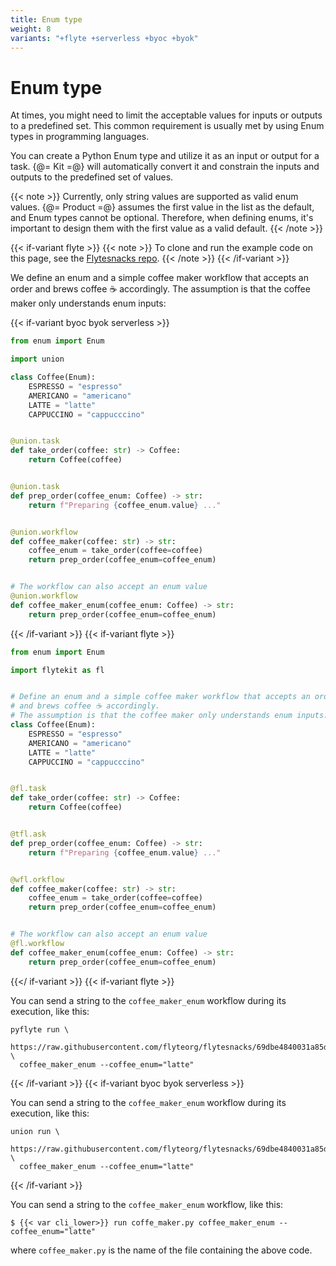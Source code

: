 ```yaml
---
title: Enum type
weight: 8
variants: "+flyte +serverless +byoc +byok"
---
```


# Enum type

At times, you might need to limit the acceptable values for inputs or outputs to a predefined set.
This common requirement is usually met by using Enum types in programming languages.

You can create a Python Enum type and utilize it as an input or output for a task.
{@= Kit =@} will automatically convert it and constrain the inputs and outputs to the predefined set of values.

{{< note >}}
Currently, only string values are supported as valid enum values.
{@= Product =@} assumes the first value in the list as the default, and Enum types cannot be optional.
Therefore, when defining enums, it's important to design them with the first value as a valid default.
{{< /note >}}

{{< if-variant flyte >}}
{{< note >}}
To clone and run the example code on this page, see the [Flytesnacks repo](https://github.com/flyteorg/flytesnacks/tree/master/examples/data_types_and_io/).
{{< /note >}}
{{< /if-variant >}}

We define an enum and a simple coffee maker workflow that accepts an order and brews coffee ☕️ accordingly.
The assumption is that the coffee maker only understands enum inputs:

{{< if-variant byoc byok serverless >}}

```python
from enum import Enum

import union

class Coffee(Enum):
    ESPRESSO = "espresso"
    AMERICANO = "americano"
    LATTE = "latte"
    CAPPUCCINO = "cappucccino"


@union.task
def take_order(coffee: str) -> Coffee:
    return Coffee(coffee)


@union.task
def prep_order(coffee_enum: Coffee) -> str:
    return f"Preparing {coffee_enum.value} ..."


@union.workflow
def coffee_maker(coffee: str) -> str:
    coffee_enum = take_order(coffee=coffee)
    return prep_order(coffee_enum=coffee_enum)


# The workflow can also accept an enum value
@union.workflow
def coffee_maker_enum(coffee_enum: Coffee) -> str:
    return prep_order(coffee_enum=coffee_enum)
```

{{< /if-variant >}}
{{< if-variant flyte >}}

```python
from enum import Enum

import flytekit as fl


# Define an enum and a simple coffee maker workflow that accepts an order
# and brews coffee ☕️ accordingly.
# The assumption is that the coffee maker only understands enum inputs.
class Coffee(Enum):
    ESPRESSO = "espresso"
    AMERICANO = "americano"
    LATTE = "latte"
    CAPPUCCINO = "cappucccino"


@fl.task
def take_order(coffee: str) -> Coffee:
    return Coffee(coffee)


@tfl.ask
def prep_order(coffee_enum: Coffee) -> str:
    return f"Preparing {coffee_enum.value} ..."


@wfl.orkflow
def coffee_maker(coffee: str) -> str:
    coffee_enum = take_order(coffee=coffee)
    return prep_order(coffee_enum=coffee_enum)


# The workflow can also accept an enum value
@fl.workflow
def coffee_maker_enum(coffee_enum: Coffee) -> str:
    return prep_order(coffee_enum=coffee_enum)
```
{{</ if-variant >}}
{{< if-variant flyte >}}

You can send a string to the `coffee_maker_enum` workflow during its execution, like this:
```
pyflyte run \
  https://raw.githubusercontent.com/flyteorg/flytesnacks/69dbe4840031a85d79d9ded25f80397c6834752d/examples/data_types_and_io/data_types_and_io/enum_type.py \
  coffee_maker_enum --coffee_enum="latte"
```

{{< /if-variant >}}
{{< if-variant byoc byok serverless >}}

You can send a string to the `coffee_maker_enum` workflow during its execution, like this:
```
union run \
  https://raw.githubusercontent.com/flyteorg/flytesnacks/69dbe4840031a85d79d9ded25f80397c6834752d/examples/data_types_and_io/data_types_and_io/enum_type.py \
  coffee_maker_enum --coffee_enum="latte"
```

{{< /if-variant >}}

You can send a string to the `coffee_maker_enum` workflow, like this:

```
$ {{< var cli_lower>}} run coffe_maker.py coffee_maker_enum --coffee_enum="latte"
```

where `coffee_maker.py` is the name of the file containing the above code.
